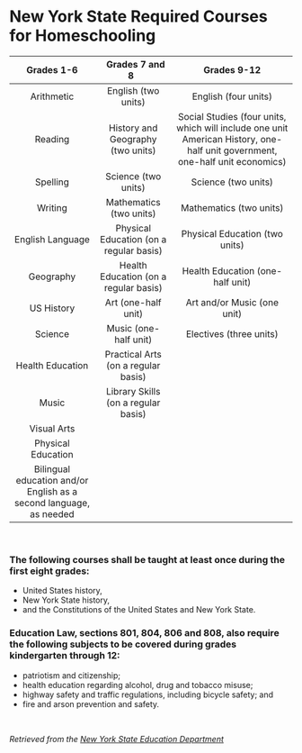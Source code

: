 <div class="table-wrapper" markdown="block">

# New York State Required Courses for Homeschooling

<!-- |<div class="table-col-one" style="width: 200px"><h3>Grades 1-6</h3></div>|<div class="table-col-two" style="width: 200px"><h3>Grades 7 and 8</h3></div>|<div class="table-col-three" style="width: 200px"><h3>Grades 9-12</h3></div>| -->

|Grades 1-6|&nbsp; Grades 7 and 8 &nbsp;|Grades 9-12|
|:-------------------------------: | :-------------------: | :-------------------: |
| Arithmetic | English (two units) | English (four units)|
| Reading | History and Geography (two units) | Social Studies (four units, which will include one unit American History, one-half unit government, one-half unit economics) |
| Spelling | Science (two units) | Science (two units) |
| Writing| Mathematics (two units) | Mathematics (two units)|
| English Language | Physical Education (on a regular basis) | Physical Education (two units) |
| Geography | Health Education (on a regular basis) | Health Education (one-half unit) |
| US History | Art (one-half unit) | Art and/or Music (one unit) |
| Science | Music (one-half unit) | Electives (three units) |
| Health Education | Practical Arts (on a regular basis) |  |
| Music |Library Skills (on a regular basis) |  |
| Visual Arts |   |  |
| Physical Education |   |  |
| Bilingual education and/or English as a second language, as needed |  | |

<br>
  
### The following courses shall be taught at least once during the first eight grades:
  - United States history,
  - New York State history,
  - and the Constitutions of the United States and New York State.
  
### Education Law, sections 801, 804, 806 and 808, also require the following subjects to be covered during grades kindergarten through 12:
- patriotism and citizenship;
- health education regarding alcohol, drug and tobacco misuse;
- highway safety and traffic regulations, including bicycle safety; and
- fire and arson prevention and safety.
  
<br>

_Retrieved from the [New York State Education Department](http://www.nysed.gov/curriculum-instruction/10010-home-instruction#IHIPContent)_

</div>
